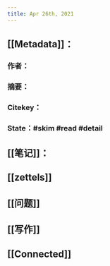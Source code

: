 ```yaml
---
title: Apr 26th, 2021
---
```


## [[Metadata]]：
### 作者：
### 摘要：
### Citekey：
### State：#skim #read #detail
## [[笔记]]：
###
## [[zettels]]
## [[问题]]
## [[写作]]
## [[Connected]]
##
##
##
